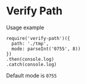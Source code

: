 # Verify Path

Usage example

```
require('verify-path')({
  path: './tmp', 
  mode: parseInt('0755', 8))
})
.then(console.log)
.catch(console.log)
```

Default mode is `0755`
